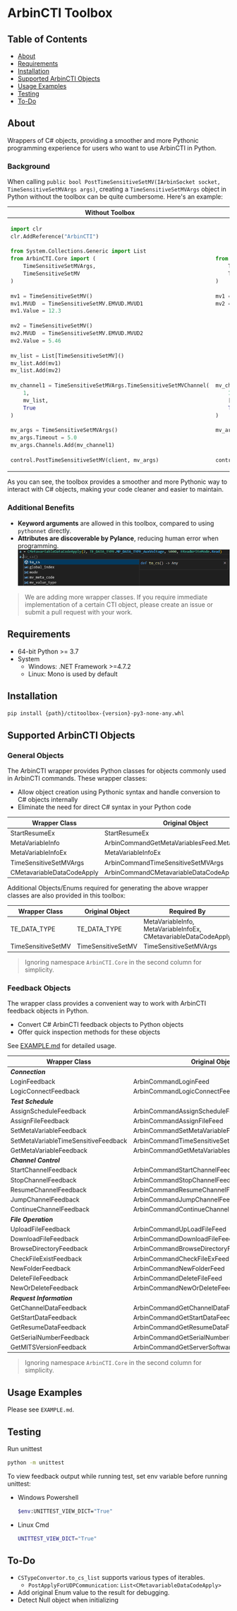 # ArbinCTI Toolbox
## Table of Contents
- [About](#about)
- [Requirements](#requirements)
- [Installation](#installation)
- [Supported ArbinCTI Objects](#supported-arbincti-objects)
- [Usage Examples](#usage-examples) 
- [Testing](#testing)
- [To-Do](#to-do)

## About
Wrappers of C# objects, providing a smoother and more Pythonic programming experience for users who want to use ArbinCTI in Python.

### Background
When calling `public bool PostTimeSensitiveSetMV(IArbinSocket socket, TimeSensitiveSetMVArgs args)`, creating a `TimeSensitiveSetMVArgs` object in Python without the toolbox can be quite cumbersome. Here's an example:

<table>
<thead>
<tr>
<th>Without Toolbox</th>
<th>With Toolbox</th>
</tr>
</thead>
<tbody>
<tr>
<td style="vertical-align: top;">

```python
import clr
clr.AddReference("ArbinCTI")

from System.Collections.Generic import List
from ArbinCTI.Core import (
    TimeSensitiveSetMVArgs, 
    TimeSensitiveSetMV
)

mv1 = TimeSensitiveSetMV()
mv1.MVUD  = TimeSensitiveSetMV.EMVUD.MVUD1
mv1.Value = 12.3

mv2 = TimeSensitiveSetMV()
mv2.MVUD  = TimeSensitiveSetMV.EMVUD.MVUD2
mv2.Value = 5.46

mv_list = List[TimeSensitiveSetMV]()
mv_list.Add(mv1)
mv_list.Add(mv2)

mv_channel1 = TimeSensitiveSetMVArgs.TimeSensitiveSetMVChannel(
    1,
    mv_list, 
    True
)

mv_args = TimeSensitiveSetMVArgs()
mv_args.Timeout = 5.0
mv_args.Channels.Add(mv_channel1)

control.PostTimeSensitiveSetMV(client, mv_args)
```

</td>
<td style="vertical-align: top;">

```python
‎ 



from ctitoolbox import (
    TimeSensitiveSetMVArgs,
    TimeSensitiveSetMV
)

mv1 = TimeSensitiveSetMV(TimeSensitiveSetMV.EMVUD.MVUD1, 12.3)
mv2 = TimeSensitiveSetMV(TimeSensitiveSetMV.EMVUD.MVUD2, 4.56)










mv_channel1 = TimeSensitiveSetMVArgs.TimeSensitiveSetMVChannel(
    1, 
    [mv1, mv2], 
    True
)

mv_args = TimeSensitiveSetMVArgs(5.0, [mv_channel1])



control.PostTimeSensitiveSetMV(client, mv_args.to_cs())
```

</td>
</tr>
</tbody>
</table>

As you can see, the toolbox provides a smoother and more Pythonic way to interact with C# objects, making your code cleaner and easier to maintain.

### Additional Benefits
- **Keyword arguments** are allowed in this toolbox, compared to using `pythonnet` directly. 
- **Attributes are discoverable by Pylance**, reducing human error when programming. \
    ![](resource/pylance.png)

> We are adding more wrapper classes. If you require immediate implementation of a certain CTI object, please create an issue or submit a pull request with your work.

## Requirements
- 64-bit Python >= 3.7
- System
    - Windows: .NET Framework >=4.7.2
    - Linux: Mono is used by default

## Installation
```bash
pip install {path}/ctitoolbox-{version}-py3-none-any.whl
```

## Supported ArbinCTI Objects
### General Objects
The ArbinCTI wrapper provides Python classes for objects commonly used in ArbinCTI commands. These wrapper classes:
- Allow object creation using Pythonic syntax and handle conversion to C# objects internally
- Eliminate the need for direct C# syntax in your Python code

| Wrapper Class              | Original Object                                           |
|----------------------------|-----------------------------------------------------------|
| StartResumeEx              | StartResumeEx                                             |
| MetaVariableInfo           | ArbinCommandGetMetaVariablesFeed.MetaVariableInfo         |
| MetaVariableInfoEx         | MetaVariableInfoEx                                        |
| TimeSensitiveSetMVArgs     | ArbinCommandTimeSensitiveSetMVArgs                        |
| CMetavariableDataCodeApply | ArbinCommandCMetavariableDataCodeApply                    |

Additional Objects/Enums required for generating the above wrapper classes are also provided in this toolbox:

| Wrapper Class           | Original Object       | Required By                                                      |
|-------------------------|-----------------------|------------------------------------------------------------------|
| TE_DATA_TYPE            | TE_DATA_TYPE          | MetaVariableInfo, MetaVariableInfoEx, CMetavariableDataCodeApply |
| TimeSensitiveSetMV      | TimeSensitiveSetMV    | TimeSensitiveSetMVArgs                                           |

> Ignoring namespace `ArbinCTI.Core` in the second column for simplicity.

### Feedback Objects
The wrapper class provides a convenient way to work with ArbinCTI feedback objects in Python.
- Convert C# ArbinCTI feedback objects to Python objects
- Offer quick inspection methods for these objects

See [EXAMPLE.md](EXAMPLE.md#arbincti-feedback-accessing) for detailed usage.

| Wrapper Class                        | Original Object                                   |
|--------------------------------------|---------------------------------------------------|
| ***Connection***                     |                                                   |
| LoginFeedback                        | ArbinCommandLoginFeed                             |
| LogicConnectFeedback                 | ArbinCommandLogicConnectFeed                      |
| ***Test Schedule***                  |                                                   |
| AssignScheduleFeedback               | ArbinCommandAssignScheduleFeed                    |
| AssignFileFeedback                   | ArbinCommandAssignFileFeed                        |
| SetMetaVariableFeedback              | ArbinCommandSetMetaVariableFeed                   |
| SetMetaVariableTimeSensitiveFeedback | ArbinCommandTimeSensitiveSetMVFeed                |
| GetMetaVariableFeedback              | ArbinCommandGetMetaVariablesFeed                  |
| ***Channel Control***                |                                                   |
| StartChannelFeedback                 | ArbinCommandStartChannelFeed                      |
| StopChannelFeedback                  | ArbinCommandStopChannelFeed                       |
| ResumeChannelFeedback                | ArbinCommandResumeChannelFeed                     |
| JumpChannelFeedback                  | ArbinCommandJumpChannelFeed                       |
| ContinueChannelFeedback              | ArbinCommandContinueChannelFeed                   |
| ***File Operation***                 |                                                   |
| UploadFileFeedback                   | ArbinCommandUpLoadFileFeed                        |
| DownloadFileFeedback                 | ArbinCommandDownloadFileFeed                      |
| BrowseDirectoryFeedback              | ArbinCommandBrowseDirectoryFeed                   |
| CheckFileExistFeedback               | ArbinCommandCheckFileExFeed                       |
| NewFolderFeedback                    | ArbinCommandNewFolderFeed                         |
| DeleteFileFeedback                   | ArbinCommandDeleteFileFeed                        |
| NewOrDeleteFeedback                  | ArbinCommandNewOrDeleteFeed                       |
| ***Request Information***            |                                                   |
| GetChannelDataFeedback               | ArbinCommandGetChannelDataFeed                    |
| GetStartDataFeedback                 | ArbinCommandGetStartDataFeed                      |
| GetResumeDataFeedback                | ArbinCommandGetResumeDataFeed                     |
| GetSerialNumberFeedback              | ArbinCommandGetSerialNumberFeed                   |
| GetMITSVersionFeedback               | ArbinCommandGetServerSoftwareVersionNumberFeed    |

> Ignoring namespace `ArbinCTI.Core` in the second column for simplicity.

## Usage Examples
Please see `EXAMPLE.md`.

## Testing
Run unittest
```sh
python -m unittest
```

To view feedback output while running test, set env variable before running unittest:
- Windows Powershell
    ```sh
    $env:UNITTEST_VIEW_DICT="True"
    ```
- Linux Cmd
    ```sh
    UNITTEST_VIEW_DICT="True"
    ```

## To-Do
- `CSTypeConvertor.to_cs_list` supports various types of iterables.
    - `PostApplyForUDPCommunication`: `List<CMetavariableDataCodeApply>`
- Add original Enum value to the result for debugging.
- Detect Null object when initializing
